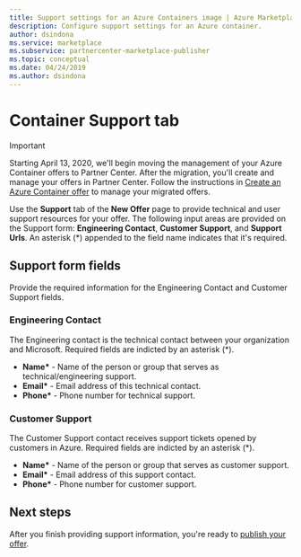 ```yaml
---
title: Support settings for an Azure Containers image | Azure Marketplace
description: Configure support settings for an Azure container.
author: dsindona
ms.service: marketplace
ms.subservice: partnercenter-marketplace-publisher
ms.topic: conceptual
ms.date: 04/24/2019
ms.author: dsindona
---
```


# Container Support tab

> [!IMPORTANT]
> Starting April 13, 2020, we'll begin moving the management of your Azure Container offers to Partner Center. After the migration, you'll create and manage your offers in Partner Center. Follow the instructions in [Create an Azure Container offer](https://aka.ms/CreateContainerOffer) to manage your migrated offers.

Use the **Support** tab of the **New Offer** page to provide technical and user support resources for your offer.  The following input areas are provided on the Support form: **Engineering Contact**, **Customer Support**, and **Support Urls**. An asterisk (*) appended to the field name indicates that it's required.


## Support form fields

Provide the required information for the Engineering Contact and Customer Support fields.


### Engineering Contact

The Engineering contact is the technical contact between your organization and Microsoft. Required fields are indicted by an asterisk (*).

- **Name\*** - Name of the person or group that serves as technical/engineering support.
- **Email\*** - Email address of this technical contact.
- **Phone\*** - Phone number for technical support.


### Customer Support

The Customer Support contact receives support tickets opened by customers in Azure.  Required fields are indicted by an asterisk (*).

- **Name\*** - Name of the person or group that serves as customer support.
- **Email\*** - Email address of this support contact.
- **Phone\*** - Phone number for customer  support.


## Next steps

After you finish providing support information, you're ready to [publish your offer](./cpp-publish-offer.md). 

